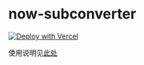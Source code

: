 # now-subconverter

[![Deploy with Vercel](https://vercel.com/button)](https://vercel.com/import/git?s=https%3A%2F%2Fgithub.com%2rickychaw%2Fnow-subconverter)

使用说明见[此处](https://mirro-blog.vercel.app/#/posts/4)
